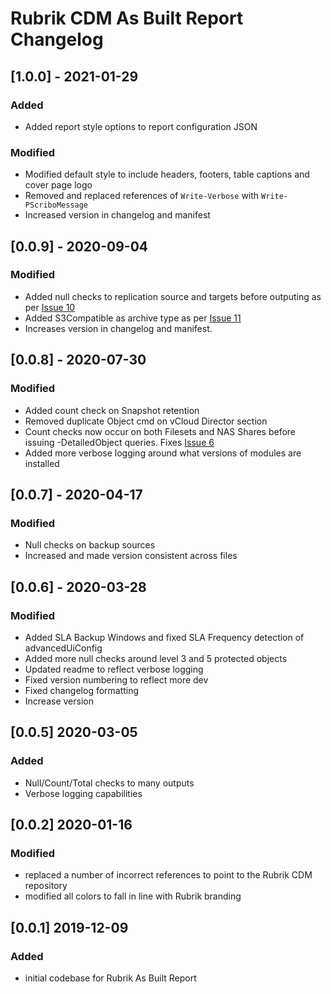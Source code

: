 # Rubrik CDM As Built Report Changelog

## [1.0.0] - 2021-01-29

### Added
* Added report style options to report configuration JSON

### Modified

* Modified default style to include headers, footers, table captions and cover page logo
* Removed and replaced references of `Write-Verbose` with `Write-PScriboMessage`
* Increased version in changelog and manifest

## [0.0.9] - 2020-09-04

### Modified

* Added null checks to replication source and targets before outputing as per [Issue 10](https://github.com/AsBuiltReport/AsBuiltReport.Rubrik.CDM/issues/10)
* Added S3Compatible as archive type as per [Issue 11](https://github.com/AsBuiltReport/AsBuiltReport.Rubrik.CDM/issues/11)
* Increases version in changelog and manifest.

## [0.0.8] - 2020-07-30

### Modified

* Added count check on Snapshot retention
* Removed duplicate Object cmd on vCloud Director section
* Count checks now occur on both Filesets and NAS Shares before issuing -DetailedObject queries. Fixes [Issue 6](https://github.com/AsBuiltReport/AsBuiltReport.Rubrik.CDM/issues/6)
* Added more verbose logging around what versions of modules are installed

## [0.0.7] - 2020-04-17

### Modified

* Null checks on backup sources
* Increased and made version consistent across files

## [0.0.6] - 2020-03-28

### Modified

* Added SLA Backup Windows and fixed SLA Frequency detection of advancedUiConfig
* Added more null checks around level 3 and 5 protected objects
* Updated readme to reflect verbose logging
* Fixed version numbering to reflect more dev
* Fixed changelog formatting
* Increase version

## [0.0.5] 2020-03-05

### Added

* Null/Count/Total checks to many outputs
* Verbose logging capabilities

## [0.0.2] 2020-01-16

### Modified

* replaced a number of incorrect references to point to the Rubrik CDM repository
* modified all colors to fall in line with Rubrik branding

## [0.0.1] 2019-12-09

### Added

* initial codebase for Rubrik As Built Report
